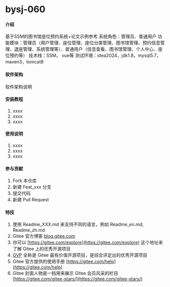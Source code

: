 # bysj-060

#### 介绍
基于SSM的图书馆座位预约系统+论文示例参考.系统角色：管理员、普通用户
功能模块：管理员（用户管理、座位管理、座位分类管理、图书馆管理、预约信息管理、退座管理、系统管理等）、普通用户（信息查看、图书馆管理、个人中心、座位预约等）
技术栈：SSM， vue等
测试环境：idea2024，jdk1.8，mysql5.7，maven3，tomcat8

#### 软件架构
软件架构说明


#### 安装教程

1.  xxxx
2.  xxxx
3.  xxxx

#### 使用说明

1.  xxxx
2.  xxxx
3.  xxxx

#### 参与贡献

1.  Fork 本仓库
2.  新建 Feat_xxx 分支
3.  提交代码
4.  新建 Pull Request


#### 特技

1.  使用 Readme\_XXX.md 来支持不同的语言，例如 Readme\_en.md, Readme\_zh.md
2.  Gitee 官方博客 [blog.gitee.com](https://blog.gitee.com)
3.  你可以 [https://gitee.com/explore](https://gitee.com/explore) 这个地址来了解 Gitee 上的优秀开源项目
4.  [GVP](https://gitee.com/gvp) 全称是 Gitee 最有价值开源项目，是综合评定出的优秀开源项目
5.  Gitee 官方提供的使用手册 [https://gitee.com/help](https://gitee.com/help)
6.  Gitee 封面人物是一档用来展示 Gitee 会员风采的栏目 [https://gitee.com/gitee-stars/](https://gitee.com/gitee-stars/)
